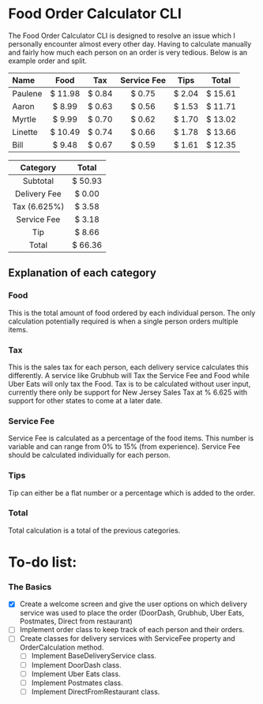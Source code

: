 # Food Order Calculator CLI

The Food Order Calculator CLI is designed to resolve an issue which I personally encounter almost every other day. 
Having to calculate manually and fairly how much each person on an order is very tedious. Below is an example order and split.


|Name   |Food   |Tax   |Service Fee  |Tips  |Total  |
|:------|:-----:|:----:|:-----------:|:----:|:-----:|
|Paulene|$ 11.98|$ 0.84|$        0.75|$ 2.04|$ 15.61|
|Aaron  |$  8.99|$ 0.63|$        0.56|$ 1.53|$ 11.71|
|Myrtle |$  9.99|$ 0.70|$        0.62|$ 1.70|$ 13.02|
|Linette|$ 10.49|$ 0.74|$        0.66|$ 1.78|$ 13.66|
|Bill   |$  9.48|$ 0.67|$        0.59|$ 1.61|$ 12.35|

|Category    |Total  |
|:----------:|:-----:|
|Subtotal    |$ 50.93|
|Delivery Fee|$ 0.00 |
|Tax (6.625%)|$ 3.58 |
|Service Fee |$ 3.18 |
|Tip         |$ 8.66 |
|Total       |$ 66.36|

## Explanation of each category


### **Food**
This is the total amount of food ordered by each individual person. The only calculation potentially required is when a single person orders multiple items.

### **Tax**
This is the sales tax for each person, each delivery service calculates this differently. A service like Grubhub will Tax the Service Fee and Food while Uber Eats will only tax the Food.
Tax is to be calculated without user input, currently there only be support for New Jersey Sales Tax at % 6.625 with support for other states to come at a later date.

### **Service Fee**
Service Fee is calculated as a percentage of the food items. This number is variable and can range from 0% to 15% (from experience).
Service Fee should be calculated individually for each person.

### **Tips**
Tip can either be a flat number or a percentage which is added to the order.

### **Total**
Total calculation is a total of the previous categories.

# To-do list:

### The Basics

- [X] Create a welcome screen and give the user options on which delivery service was used to place the order (DoorDash, Grubhub, Uber Eats, Postmates, Direct from restaurant)
- [ ] Implement order class to keep track of each person and their orders.
- [ ] Create classes for delivery services with ServiceFee property and OrderCalculation method.
  - [ ] Implement BaseDeliveryService class.
  - [ ] Implement DoorDash class.
  - [ ] Implement Uber Eats class.
  - [ ] Implement Postmates class.
  - [ ] Implement DirectFromRestaurant class.

